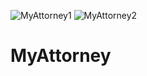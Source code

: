 ![MyAttorney1](https://user-images.githubusercontent.com/50752220/132886616-2a75c246-dc70-4b05-a127-f9477d7606e1.png)
![MyAttorney2](https://user-images.githubusercontent.com/50752220/132886638-64a7b288-dcee-4315-8915-4806566ffad5.png)
# MyAttorney
